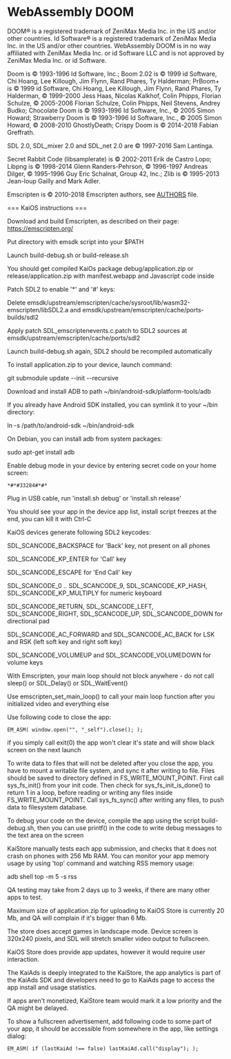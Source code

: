 # WebAssembly DOOM

DOOM® is a registered trademark of ZeniMax Media Inc. in the US and/or
other countries. Id Software® is a registered trademark of ZeniMax Media
Inc. in the US and/or other countries. WebAssembly DOOM is in no way affiliated
with ZeniMax Media Inc. or id Software LLC and is not approved by ZeniMax
Media Inc. or id Software.

Doom is © 1993-1996 Id Software, Inc.; Boom 2.02 is © 1999 id Software,
Chi Hoang, Lee Killough, Jim Flynn, Rand Phares, Ty Halderman; PrBoom+ is
© 1999 id Software, Chi Hoang, Lee Killough, Jim Flynn, Rand Phares, Ty
Halderman, © 1999-2000 Jess Haas, Nicolas Kalkhof, Colin Phipps, Florian
Schulze, © 2005-2006 Florian Schulze, Colin Phipps, Neil Stevens, Andrey
Budko; Chocolate Doom is © 1993-1996 Id Software, Inc., © 2005 Simon
Howard; Strawberry Doom is © 1993-1996 Id Software, Inc., © 2005 Simon
Howard, © 2008-2010 GhostlyDeath; Crispy Doom is © 2014-2018 Fabian
Greffrath.

SDL 2.0, SDL_mixer 2.0 and SDL_net 2.0 are © 1997-2016 Sam Lantinga.

Secret Rabbit Code (libsamplerate) is © 2002-2011 Erik de Castro Lopo;
Libpng is © 1998-2014 Glenn Randers-Pehrson, © 1996-1997 Andreas Dilger, ©
1995-1996 Guy Eric Schalnat, Group 42, Inc.; Zlib is © 1995-2013 Jean-loup
Gailly and Mark Adler.

Emscripten is © 2010-2018 Emscripten authors, see [AUTHORS](https://raw.githubusercontent.com/emscripten-core/emscripten/incoming/AUTHORS) file.

=== KaiOS instructions ===

Download and build Emscripten, as described on their page: https://emscripten.org/

Put directory with emsdk script into your $PATH

Launch build-debug.sh or build-release.sh

You should get compiled KaiOs package debug/application.zip or release/application.zip with manifest.webapp and Javascript code inside

Patch SDL2 to enable '*' and '#' keys:

Delete emsdk/upstream/emscripten/cache/sysroot/lib/wasm32-emscripten/libSDL2.a and emsdk/upstream/emscripten/cache/ports-builds/sdl2

Apply patch SDL_emscriptenevents.c.patch to SDL2 sources at emsdk/upstream/emscripten/cache/ports/sdl2

Launch build-debug.sh again, SDL2 should be recompiled automatically

To install application.zip to your device, launch command:

git submodule update --init --recursive

Download and install ADB to path ~/bin/android-sdk/platform-tools/adb

If you already have Android SDK installed, you can symlink it to your ~/bin directory:

ln -s /path/to/android-sdk ~/bin/android-sdk

On Debian, you can install adb from system packages:

sudo apt-get install adb

Enable debug mode in your device by entering secret code on your home screen:

    *#*#33284#*#*

Plug in USB cable, run 'install.sh debug' or 'install.sh release'

You should see your app in the device app list, install script freezes at the end, you can kill it with Ctrl-C

KaiOS devices generate following SDL2 keycodes:

SDL_SCANCODE_BACKSPACE for 'Back' key, not present on all phones

SDL_SCANCODE_KP_ENTER for 'Call' key

SDL_SCANCODE_ESCAPE for 'End Call' key

SDL_SCANCODE_0 .. SDL_SCANCODE_9, SDL_SCANCODE_KP_HASH, SDL_SCANCODE_KP_MULTIPLY for numeric keyboard

SDL_SCANCODE_RETURN, SDL_SCANCODE_LEFT, SDL_SCANCODE_RIGHT, SDL_SCANCODE_UP, SDL_SCANCODE_DOWN for directional pad

SDL_SCANCODE_AC_FORWARD and SDL_SCANCODE_AC_BACK for LSK and RSK (left soft key and right soft key)

SDL_SCANCODE_VOLUMEUP and SDL_SCANCODE_VOLUMEDOWN for volume keys

With Emscripten, your main loop should not block anywhere - do not call sleep() or SDL_Delay() or SDL_WaitEvent()

Use emscripten_set_main_loop() to call your main loop function after you initialized video and everything else

Use following code to close the app:

    EM_ASM( window.open("", "_self").close(); );

if you simply call exit(0) the app won't clear it's state and will show black screen on the next launch

To write data to files that will not be deleted after you close the app, you have to mount a writable file system,
and sync it after writing to file.
Files should be saved to directory defined in FS_WRITE_MOUNT_POINT.
First call sys_fs_init() from your init code.
Then check for sys_fs_init_is_done() to return 1 in a loop, before reading or writing any files inside FS_WRITE_MOUNT_POINT.
Call sys_fs_sync() after writing any files, to push data to filesystem database.

To debug your code on the device, compile the app using the script build-debug.sh,
then you can use printf() in the code to write debug messages to the text area on the screen

KaiStore manually tests each app submission, and checks that it does not crash on phones with 256 Mb RAM.
You can monitor your app memory usage by using 'top' command and watching RSS memory usage:

adb shell top -m 5 -s rss

QA testing may take from 2 days up to 3 weeks, if there are many other apps to test.

Maximum size of application.zip for uploading to KaiOS Store is currently 20 Mb, and QA will complain if it's bigger than 6 Mb.

The store does accept games in landscape mode. Device screen is 320x240 pixels, and SDL will stretch smaller video output to fullscreen.

KaiOS Store does provide app updates, however it would require user interaction.

The KaiAds is deeply integrated to the KaiStore, the app analytics is part of the KaiAds SDK
and developers need to go to KaiAds page to access the app install and usage statistics.

If apps aren't monetized, KaiStore team would mark it a low priority and the QA might be delayed.

To show a fullscreen advertisement, add following code to some part of your app,
it should be accessible from somewhere in the app, like settings dialog:

    EM_ASM( if (lastKaiAd !== false) lastKaiAd.call("display"); );
